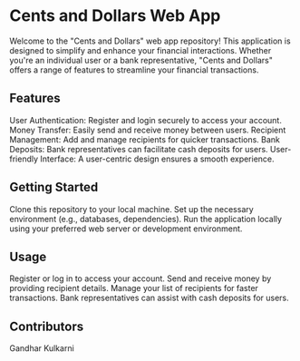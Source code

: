 # Cents and Dollars Web App
Welcome to the "Cents and Dollars" web app repository! This application is designed to simplify and enhance your financial interactions. Whether you're an individual user or a bank representative, "Cents and Dollars" offers a range of features to streamline your financial transactions.

## Features
User Authentication: Register and login securely to access your account.
Money Transfer: Easily send and receive money between users.
Recipient Management: Add and manage recipients for quicker transactions.
Bank Deposits: Bank representatives can facilitate cash deposits for users.
User-friendly Interface: A user-centric design ensures a smooth experience.
## Getting Started
Clone this repository to your local machine.
Set up the necessary environment (e.g., databases, dependencies).
Run the application locally using your preferred web server or development environment.
## Usage
Register or log in to access your account.
Send and receive money by providing recipient details.
Manage your list of recipients for faster transactions.
Bank representatives can assist with cash deposits for users.
## Contributors
Gandhar Kulkarni

